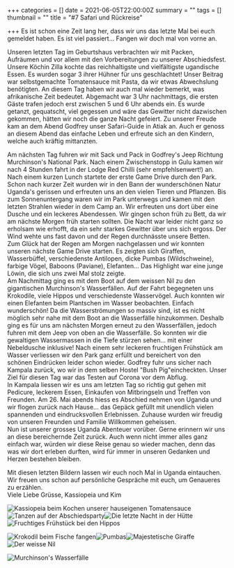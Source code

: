 +++
categories = []
date = 2021-06-05T22:00:00Z
summary = ""
tags = []
thumbnail = ""
title = "#7 Safari und Rückreise"

+++
Es ist schon eine Zeit lang her, dass wir uns das letzte Mal bei euch gemeldet haben. Es ist viel passiert... Fangen wir doch mal von vorne an.

Unseren letzten Tag im Geburtshaus verbrachten wir mit Packen, Aufräumen und vor allem mit den Vorbereitungen zu unserer Abschiedsfest. Unsere Köchin Zilla kochte das reichhaltigste und vielfältigste ugandische Essen. Es wurden sogar 3 ihrer Hühner für uns geschlachtet! Unser Beitrag war selbstgemachte Tomatensauce mit Pasta, da wir etwas Abwechslung benötigten. An diesem Tag haben wir auch mal wieder bemerkt, was afrikanische Zeit bedeutet. Abgemacht war 3 Uhr nachmittags, die ersten Gäste trafen jedoch erst zwischen 5 und 6 Uhr abends ein. Es wurde getanzt, gequatscht, viel gegessen und wäre das Gewitter nicht dazwischen gekommen, hätten wir noch die ganze Nacht gefeiert. Zu unserer Freude kam an dem Abend Godfrey unser Safari-Guide in Atiak an. Auch er genoss an diesem Abend das einfache Leben und erfreute sich an den Kindern, welche auch kräftig mittanzten.

Am nächsten Tag fuhren wir mit Sack und Pack in Godfrey's Jeep Richtung Murchinson's National Park. Nach einem Zwischenstopp in Gulu kamen wir nach 4 Stunden fahrt in der Lodge Red Chilli (sehr empfehlsenwert!) an. Nach einem kurzen Lunch startete der erste Game Drive durch den Park. Schon nach kurzer Zeit wurden wir in den Bann der wunderschönen Natur Uganda's gerissen und erfreuten uns an den vielen Tieren und Pflanzen. Bis zum Sonnenuntergang waren wir im Park unterwegs und kamen mit den letzten Strahlen wieder in dem Camp an. Wir erfreuten uns dort über eine Dusche und ein leckeres Abendessen. Wir gingen schon früh zu Bett, da wir am nächste Morgen früh starten sollten. Die Nacht war leider nicht ganz so erholsam wie erhofft, da ein sehr starkes Gewitter über uns sich ergoss. Der Wind wehte uns fast davon und der Regen durchnässte unsere Betten.  
Zum Glück hat der Regen am Morgen nachgelassen und wir konnten unseren nächste Game Drive starten. Es zeigten sich Giraffen, Wasserbüffel, verschiedenste Antilopen, dicke Pumbas (Wildschweine), farbige Vögel, Baboons (Paviane), Elefanten... Das Highlight war eine junge Löwin, die sich uns zwei Mal stolz zeigte.  
Am Nachmittag ging es mit dem Boot auf dem weissen Nil zu den gigantischen Murchinson's Wasserfällen. Auf der Fahrt begegneten uns Krokodile, viele Hippos und verschiedenste Wasservögel. Auch konnten wir einen Elefanten beim Plantschen im Wasser beobachten. Einfach wunderschön! Da die Wasserströmungen so massiv sind, ist es nicht möglich sehr nahe mit dem Boot an die Wasserfälle hinzukommen. Deshalb ging es für uns am nächsten Morgen erneut zu den Wasserfällen, jedoch fuhren mit dem Jeep von oben an die Wasserfälle. So konnten wir die gewaltigen Wassermassen in die Tiefe stürzen sehen... mit einer Nebeldusche inklusive! Nach einem sehr leckeren fruchtigen Frühstück am Wasser verliessen wir den Park ganz erfüllt und bereichert von den schönen Eindrücken leider schon wieder. Godfrey fuhr uns sicher nach Kampala zurück, wo wir in dem selben Hostel "Bush Pig"eincheckten. Unser Ziel für diesen Tag war das Testen auf Corona vor dem Abflug.  
In Kampala liessen wir es uns am letzten Tag so richtig gut gehen mit Pedicure, leckerem Essen, Einkaufen von Mitbringseln und Treffen von Freunden. Am 26. Mai abends hiess es Abschied nehmen von Uganda und wir flogen zurück nach Hause... das Gepäck gefüllt mit unendlich vielen spannenden und eindrucksvollen Erlebnissen. Zuhause wurden wir freudig von unseren Freunden und Familie Willkommen geheissen.  
Nun ist unserer grosses Uganda Abenteuer vorüber. Gerne erinnern wir uns an diese bereichernde Zeit zurück. Auch wenn nicht immer alles ganz einfach war, würden wir diese Reise genau so wieder machen, denn das was wir dort erleben durften, wird für immer in unseren Gedanken und Herzen bestehen bleiben.

Mit diesen letzten Bildern lassen wir euch noch Mal in Uganda eintauchen. Wir freuen uns schon auf persönliche Gespräche mit euch, um Genaueres zu erzählen.  
Viele Liebe Grüsse, Kassiopeia und Kim

![](https://yoma-hebammen.ch/upload/2021/06/whatsapp-image-2021-06-06-at-17-00-38.jpeg "Kassiopeia beim Kochen unserer hauseigenen Tomatensauce")![](https://yoma-hebammen.ch/upload/2021/06/img_5102.jpeg "Tanzen auf der Abschiedsparty")![](https://yoma-hebammen.ch/upload/2021/06/whatsapp-image-2021-06-06-at-17-01-42.jpeg "Die letzte Nacht in der Hütte")![](https://yoma-hebammen.ch/upload/2021/06/dsc_7749.JPG "Fruchtiges Frühstück bei den Hippos")

![](https://yoma-hebammen.ch/upload/2021/06/dsc_7809.JPG "Krokodil beim Fische fangen")![](https://yoma-hebammen.ch/upload/2021/06/dsc_7753.JPG "Pumbas")![](https://yoma-hebammen.ch/upload/2021/06/dsc_7736.JPG "Majestetische Giraffe")![](https://yoma-hebammen.ch/upload/2021/06/img_5204.jpeg "Der weisse Nil")

![](https://yoma-hebammen.ch/upload/2021/06/dsc_7844.JPG "Murchinson's Wasserfälle")